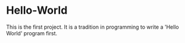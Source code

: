 # Hello-World

This is the first project. It is a tradition in programming to write a 'Hello World' program first.
